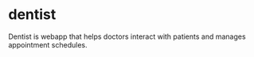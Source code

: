 # dentist

Dentist is webapp that helps doctors interact with patients and manages appointment schedules.
